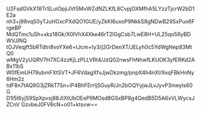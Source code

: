 U2FsdGVkX18TrSLuiOpjiJVt5MvWZdNZLKfL8CvpjOXMfhA5LYzzTjcrW2bD1E2a
nh3+j98vqS0yTJuHGxcPXdQO1GUE/yZkKI6uxoP9NkkS8gNDwB29SxPuo6FrgeBP
MdQTmc1uSh+xkz18Gk/X0IVhX4Xke46rT2lGgCsb7LwE8H+UL25qo56yBDWVJlNQ
tOJVeqjft5bRTdtn8voYXe6+tJcm+ty3/j2GrDenXT/JELyh0c5YdWgNep83MtQ0
wMgV2yUQRV7H7XC4zzKjLzPLLVRt4/JzQ02nwsFhNhwfLKUOK3yfERKd2ABx11bS
W0fEmUH79ubmFXtSVT+JF6VdagXfvJjwDkzmg/pnpX4h4nXl/9xqFBkHnNy6Hm2z
tdF8n7tAQ9G3jZRkT7Sn+iP4BhFErrljSGuyR/Jn2bOQYyjwJLvJyvP3meyIs60G
D1I5I6yjS9SpXpvsj88JtXtUbOEeP9MOsd8GSxBP8g4QedB5D5A6xVLWycsJZCnV
GzvbeJ0FV6cN+o01+ktsvw==
